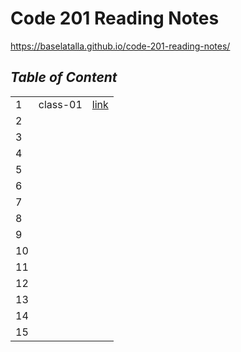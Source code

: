 # Code 201 Reading Notes 
https://baselatalla.github.io/code-201-reading-notes/

## _Table of Content_
|    	|           	|  	|  
|-	  |-  	        |-	|
| 1 	|  class-01  	|  [link](https://baselatalla.github.io/code-201-reading-notes/class-01)	|
| 2 	|   	        |  	|  	
| 3 	|           	|  	|  	
| 4 	|           	|  	|  	
| 5	  |           	|  	|  	
| 6   |             |  	|  	
| 7   | 	          |  	|  	
| 8 	|          	  |  	|  	
| 9 	|         	  |  	|
| 10 	|         	  |  	|
| 11 	|         	  |  	|  	
| 12 	|         	  |   |  
| 13 	|         	  |  	|  	
| 14 	|  	          |  	|  	
| 15 	|  	          |  	|  	







